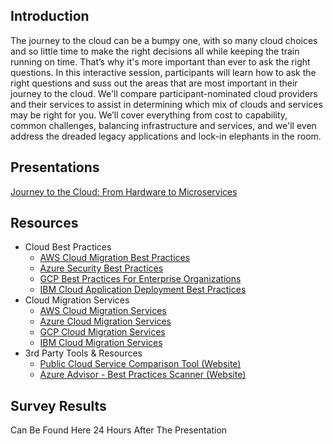 ## Introduction
The journey to the cloud can be a bumpy one, with so many cloud choices and so little time to make the right decisions all while keeping the train running on time. That’s why it's more important than ever to ask the right questions. In this interactive session, participants will learn how to ask the right questions and suss out the areas that are most important in their journey to the cloud. We'll compare participant-nominated cloud providers and their services to assist in determining which mix of clouds and services may be right for you. We’ll cover everything from cost to capability, common challenges, balancing infrastructure and services, and we'll even address the dreaded legacy applications and lock-in elephants in the room.

## Presentations
[Journey to the Cloud: From Hardware to Microservices](JourneyToTheCloud.pdf) <br/>

## Resources
  * Cloud Best Practices
    * [AWS Cloud Migration Best Practices](https://aws.amazon.com/blogs/enterprise-strategy/21-best-practices-for-your-cloud-migration/)
    * [Azure Security Best Practices](https://docs.microsoft.com/en-us/azure/security/security-best-practices-and-patterns) 
    * [GCP Best Practices For Enterprise Organizations](https://cloud.google.com/docs/enterprise/best-practices-for-enterprise-organizations)
    * [IBM Cloud Application Deployment Best Practices](https://www.ibm.com/developerworks/cloud/library/cl-best-practices-deploying-apps-in-cloud/index.html)
  * Cloud Migration Services
    * [AWS Cloud Migration Services](https://aws.amazon.com/cloud-migration/)
    * [Azure Cloud Migration Services](https://azure.microsoft.com/en-us/migration/)
    * [GCP Cloud Migration Services](https://cloud.google.com/solutions/migration-center/)
    * [IBM Cloud Migration Services](https://www.ibm.com/cloud/migration-services)
  * 3rd Party Tools & Resources
    * [Public Cloud Service Comparison Tool (Website)](http://cloudcomparison.seanasaservice.com)
    * [Azure Advisor - Best Practices Scanner (Website)](https://azure.microsoft.com/en-us/services/advisor/)

## Survey Results
Can Be Found Here 24 Hours After The Presentation
